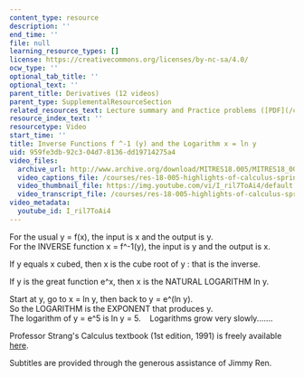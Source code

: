 ```yaml
---
content_type: resource
description: ''
end_time: ''
file: null
learning_resource_types: []
license: https://creativecommons.org/licenses/by-nc-sa/4.0/
ocw_type: ''
optional_tab_title: ''
optional_text: ''
parent_title: Derivatives (12 videos)
parent_type: SupplementalResourceSection
related_resources_text: Lecture summary and Practice problems ([PDF](/courses/res-18-005-highlights-of-calculus-spring-2010/resources/mitres18_05s10_inverse_functions_logarithms))
resource_index_text: ''
resourcetype: Video
start_time: ''
title: Inverse Functions f ^-1 (y) and the Logarithm x = ln y
uid: 959fe3db-92c3-04d7-8136-dd19714275a4
video_files:
  archive_url: http://www.archive.org/download/MITRES18.005/MITRES18_005S10_InverseFunctions_300k.mp4
  video_captions_file: /courses/res-18-005-highlights-of-calculus-spring-2010/f74461dac98756b4a4edb5ef5ba2fb41_I_ril7ToAi4.vtt
  video_thumbnail_file: https://img.youtube.com/vi/I_ril7ToAi4/default.jpg
  video_transcript_file: /courses/res-18-005-highlights-of-calculus-spring-2010/fd3209fa48b0765464a54f04b26bb8fb_I_ril7ToAi4.pdf
video_metadata:
  youtube_id: I_ril7ToAi4
---
```


For the usual y = f(x), the input is x and the output is y.  
For the INVERSE function x = f^-1(y), the input is y and the output is x.  
  
If y equals x cubed, then x is the cube root of y : that is the inverse.  
  
If y is the great function e^x, then x is the NATURAL LOGARITHM ln y.  
  
Start at y, go to x = ln y, then back to y = e^(ln y).  
So the LOGARITHM is the EXPONENT that produces y.    
The logarithm of y = e^5 is ln y = 5.    Logarithms grow very slowly.......

Professor Strang's Calculus textbook (1st edition, 1991) is freely available [here](/courses/res-18-001-calculus-online-textbook-spring-2005).

Subtitles are provided through the generous assistance of Jimmy Ren.

